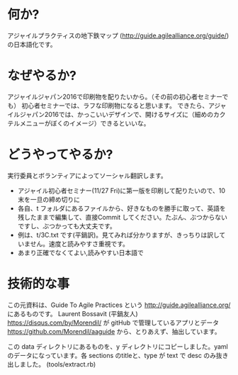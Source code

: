 # 何か?

アジャイルプラクティスの地下鉄マップ (http://guide.agilealliance.org/guide/) の日本語化です。

# なぜやるか?

アジャイルジャパン2016で印刷物を配りたいから。（その前の初心者セミナーでも）
初心者セミナーでは、ラフな印刷物になると思います。
できたら、アジャイルジャパン2016では、かっこいいデザインで、開けるサイズに（細めのカクテルメニューがぼくのイメージ）できるといいな。

# どうやってやるか?

実行委員とボランティアによってソーシャル翻訳します。

- アジャイル初心者セミナー(11/27 Fri)に第一版を印刷して配りたいので、10末を一旦の締め切りに
- 各自、t フォルダにあるファイルから、好きなものを勝手に取って、英語を残したままで編集して、直接Commit してください。たぶん、ぶつからないですし、ぶつかっても大丈夫です。
- 例は、t/3C.txt です(平鍋訳)。見てみれば分かりますが、きっちりは訳していません。速度と読みやすさ重視です。
- あまり正確でなくてよい,読みやすい日本語で

 
# 技術的な事

この元資料は、Guide To Agile Practices という http://guide.agilealliance.org/ にあるものです。
Laurent Bossavit (平鍋友人)
https://disqus.com/by/Morendil/
が gitHub で管理しているアプリとデータ
https://github.com/Morendil/aaguide
から、とりあえず、抽出しています。

この data ディレクトリにあるものを、y ディレクトリにコピーしました。yaml のデータになっています。各 sections のtitleと、type が text で desc のみ抜き出しました。 (tools/extract.rb)

